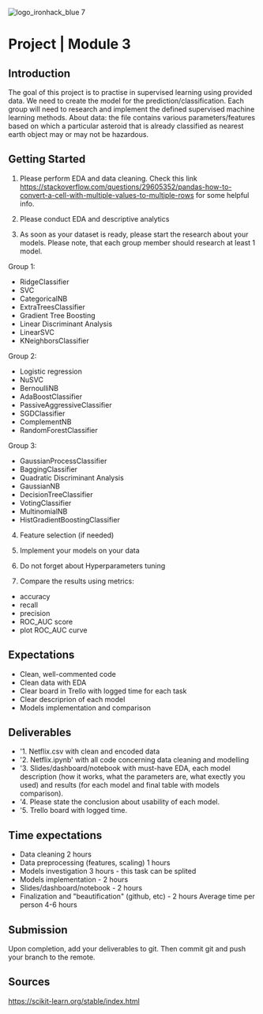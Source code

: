 
![logo_ironhack_blue 7](https://user-images.githubusercontent.com/23629340/40541063-a07a0a8a-601a-11e8-91b5-2f13e4e6b441.png)

# Project | Module 3


## Introduction

The goal of this project is to practise in supervised learning using provided data. We need to create the model for the prediction/classification. 
Each group will need to research and implement the defined supervised machine learning methods.
About data: 
 the file contains various parameters/features based on which a particular asteroid that is already classified as nearest earth object may or may not be hazardous.
 

## Getting Started

1. Please perform EDA and data cleaning.
Check this link https://stackoverflow.com/questions/29605352/pandas-how-to-convert-a-cell-with-multiple-values-to-multiple-rows for some helpful info.

2. Please conduct EDA and descriptive analytics

3. As soon as your dataset is ready, please start the research about your models. Please note, that each group member should research at least 1 model.

Group 1:
- RidgeClassifier
- SVC
- CategoricalNB
- ExtraTreesClassifier
- Gradient Tree Boosting
- Linear Discriminant Analysis
- LinearSVC
- KNeighborsClassifier

Group 2:
- Logistic regression
- NuSVC
- BernoulliNB 
- AdaBoostClassifier
- PassiveAggressiveClassifier
- SGDClassifier
- ComplementNB
- RandomForestClassifier

Group 3:
- GaussianProcessClassifier
- BaggingClassifier
- Quadratic Discriminant Analysis
- GaussianNB
- DecisionTreeClassifier
- VotingClassifier
- MultinomialNB
- HistGradientBoostingClassifier 

4. Feature selection (if needed)

5. Implement your models on your data

6. Do not forget about Hyperparameters tuning

7. Compare the results using metrics:
- accuracy
- recall
- precision
- ROC_AUC score
- plot ROC_AUC curve

## Expectations

- Clean, well-commented code
- Clean data with EDA
- Clear board in Trello with logged time for each task
- Clear descriprion of each model
- Models implementation and comparison

## Deliverables

- '1. Netflix.csv with clean and encoded data
- '2. Netflix.ipynb' with all code concerning data cleaning and modelling
- '3. Slides/dashboard/notebook with must-have EDA, each model description (how it works, what the parameters are, what exectly you used) and results (for each model and final table with models comparison).
- '4. Please state the conclusion about usability of each model.
- '5. Trello board with logged time.

## Time expectations
- Data cleaning 2 hours 
- Data preprocessing (features, scaling) 1 hours
- Models investigation 3 hours - this task can be splited
- Models implementation - 2 hours
- Slides/dashboard/notebook - 2 hours
- Finalization and "beautification" (github, etc)  - 2 hours
Average time per person 4-6 hours


## Submission

Upon completion, add your deliverables to git. Then commit git and push your branch to the remote.

## Sources
https://scikit-learn.org/stable/index.html
